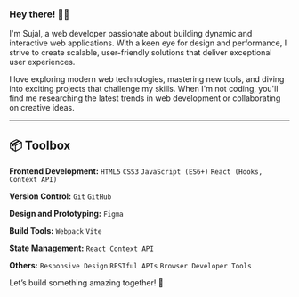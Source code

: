 
### Hey there! 👋🏽  

I'm Sujal, a web developer passionate about building dynamic and interactive web applications. With a keen eye for design and performance, I strive to create scalable, user-friendly solutions that deliver exceptional user experiences.  

I love exploring modern web technologies, mastering new tools, and diving into exciting projects that challenge my skills. When I'm not coding, you'll find me researching the latest trends in web development or collaborating on creative ideas.

---

## 📦 Toolbox  

**Frontend Development:**  `HTML5` `CSS3` `JavaScript (ES6+)` `React (Hooks, Context API)`  

**Version Control:**  `Git` `GitHub`  

**Design and Prototyping:**  `Figma`  

**Build Tools:**  `Webpack` `Vite`  

**State Management:**  `React Context API`  

**Others:**  `Responsive Design` `RESTful APIs` `Browser Developer Tools`  

Let’s build something amazing together! 🌟  
